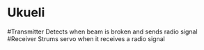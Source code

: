 # Ukueli
#Transmitter
Detects when beam is broken and sends radio signal
#Receiver
Strums servo when it receives a radio signal
